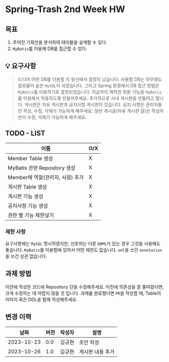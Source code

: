 
# Spring-Trash 2nd Week HW

## 목표

1. 주어진 기획안을 분석하여 테이블을 설계할 수 있다.
2. `MyBatis`를 이용해 DB를 접근할 수 있다.

## 💡 요구사항

> 드디어 어떤 DB를 이용할 지 윗선에서 결정이 났습니다. 사용할 DB는 아무래도 점유율이 높은 `MySQL`이 되었습니다. 그리고 Spring 환경에서 DB 접근 방법은 `MyBatis`를 이용하기로 결정되었습니다. 지금까지 제작한 회원 기능을 `MyBatis`를 이용해서 작동하도록 만들어주세요. 추가적으로 사내 게시판을 만들려고 합니다. 게시판은 자유 게시판과 공지사항 게시판이 있습니다. 공지 사항은 관리자들만 작성, 수정, 삭제가 가능하게 해주세요. 일반 게시글(자유 게시판 글)은 작성자만이 수정, 삭제가 가능하게 해주세요.


## TODO - LIST

|이름 | O/X |
|---|-----|
| Member Table 생성| X   |
| MyBatis 관련 Repository 생성 | X   |
| Member에 역할(관리자, 사원) 추가 | X   |
| 게시판 Table 생성 | X   |
| 게시판 기능 생성 | X   |
| 공지사항 기능 생성 | X   |
| 권한 별 기능 제한넣기  | X  |


### 제한 사항
요구사항에는 `MySQL` 명시하였지만, 선호하는 다른 `DBMS`가 있는 경우 그것을 사용해도 좋습니다. 
`MyBatis`를 이용함에 있어서 어떤 제한도 없습니다. `xml`을 쓰던 `annotation`을 쓰건 상관 없습니다.

## 과제 방법

이전에 작성한 코드에 Repository 단을 수정해주세요. 이전에 의존성을 잘 줄여왔다면, 크게 수정하는 데 어렵지 않을 것 입니다.
과제를 완료했다면 `PR`을 작성할 때, Table의 이미지 혹은 DDL을 함께 작성해주세요.


## 변경 이력

| 날짜       | 버전   | 작성자   | 설명        |
|------------|--------|----------|-------------|
| 2023-10-23 | 0.0    | 김규현  | 초안 작성   |
| 2023-10-26 | 1.0    | 김규현   | 게시판 내용 추가 | 


